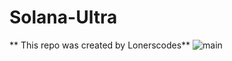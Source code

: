 # Solana-Ultra
** This repo was created by Lonerscodes** ![main](https://user-images.githubusercontent.com/115373748/195996047-63a2b861-0f3d-4824-adcd-459e61215771.gif)
